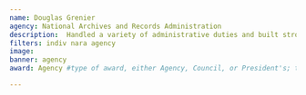 ```yaml
---
name: Douglas Grenier
agency: National Archives and Records Administration
description:  Handled a variety of administrative duties and built strong relationships with customers to sustain operations while understaffed. Mr. Grenier’s efforts allowed the WNRC to receive, store, and service upwards of 140,000 cubic feet of new materials for various agencies. 
filters: indiv nara agency
image: 
banner: agency
award: Agency #type of award, either Agency, Council, or President's; this is case sensitive so make sure to match the options listed exactly. This section generates the format of the card

---
```

